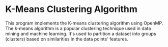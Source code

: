 # K-Means Clustering Algorithm
This program implements the K-means clustering algorithm using OpenMP. 
The k-means algorithm is a popular clustering technique used in data mining and machine learning. It's used to partition a dataset into groups (clusters) based on similarities in the data points' features.
